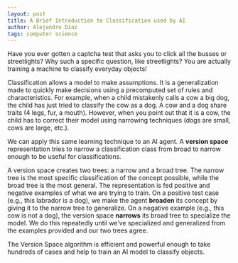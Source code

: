 ```yaml
---
layout: post
title: A Brief Introduction to Classification used by AI
author: Alejandro Diaz
tags: computer science 
---
```


Have you ever gotten a captcha test that asks you to click all the busses or streetlights? Why such a specific question, like streetlights? You are actually training a machine to classify everyday objects!

Classification allows a model to make assumptions. It is a generalization made to quickly make decisions using a precomputed set of rules and characteristics. For example, when a child mistakenly calls a cow a big dog, the child has just tried to classify the cow as a dog. A cow and a dog share traits (4 legs, fur, a mouth). However, when you point out that it is a cow, the child has to correct their model using narrowing techniques (dogs are small, cows are large, etc.).

We can apply this same learning technique to an AI agent. A **version space**  representation tries to narrow a classification class from broad to narrow enough to be useful for classifications.

A version space creates two trees: a narrow and a broad tree. The narrow tree is the most specific classification of the concept possible, while the broad tree is the most general. The representation is fed positive and negative examples of what we are trying to train. On a positive test case (e.g., this labrador is a dog), we make the agent **broaden** its concept by giving it to the narrow tree to generalize. On a negative example (e.g., this cow is not a dog), the version space **narrows** its broad tree to specialize the model. We do this repeatedly until we’ve specialized and generalized from the examples provided and our two trees agree. 

The Version Space algorithm is efficient and powerful enough to take hundreds of cases and help to train an AI model to classify objects.
